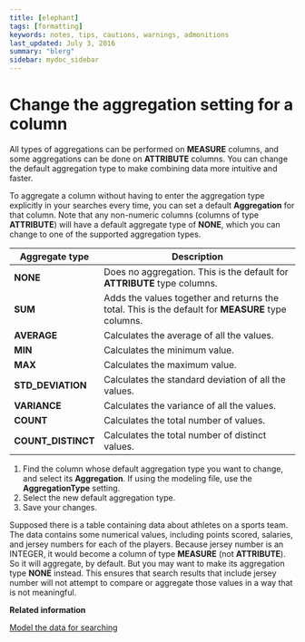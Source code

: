 ```yaml
---
title: [elephant]
tags: [formatting]
keywords: notes, tips, cautions, warnings, admonitions
last_updated: July 3, 2016
summary: "blerg"
sidebar: mydoc_sidebar
---
```

# Change the aggregation setting for a column

All types of aggregations can be performed on **MEASURE** columns, and some aggregations can be done on **ATTRIBUTE** columns. You can change the default aggregation type to make combining data more intuitive and faster.

To aggregate a column without having to enter the aggregation type explicitly in your searches every time, you can set a default **Aggregation** for that column. Note that any non-numeric columns \(columns of type **ATTRIBUTE**\) will have a default aggregate type of **NONE**, which you can change to one of the supported aggregation types.

|Aggregate type|Description|
|--------------|-----------|
|**NONE**|Does no aggregation. This is the default for **ATTRIBUTE** type columns.|
|**SUM**|Adds the values together and returns the total. This is the default for **MEASURE** type columns.|
|**AVERAGE**|Calculates the average of all the values.|
|**MIN** |Calculates the minimum value.|
|**MAX**|Calculates the maximum value.|
|**STD\_DEVIATION**|Calculates the standard deviation of all the values.|
|**VARIANCE**|Calculates the variance of all the values.|
|**COUNT**|Calculates the total number of values.|
|**COUNT\_DISTINCT**|Calculates the total number of distinct values.|

1.   Find the column whose default aggregation type you want to change, and select its **Aggregation**. If using the modeling file, use the **AggregationType** setting.
2.   Select the new default aggregation type. 
3.   Save your changes. 

Supposed there is a table containing data about athletes on a sports team. The data contains some numerical values, including points scored, salaries, and jersey numbers for each of the players. Because jersey number is an INTEGER, it would become a column of type **MEASURE** \(not **ATTRIBUTE**\). So it will aggregate, by default. But you may want to make its aggregation type **NONE** instead. This ensures that search results that include jersey number will not attempt to compare or aggregate those values in a way that is not meaningful.

**Related information**  


[Model the data for searching](semantic_modeling.html#)

